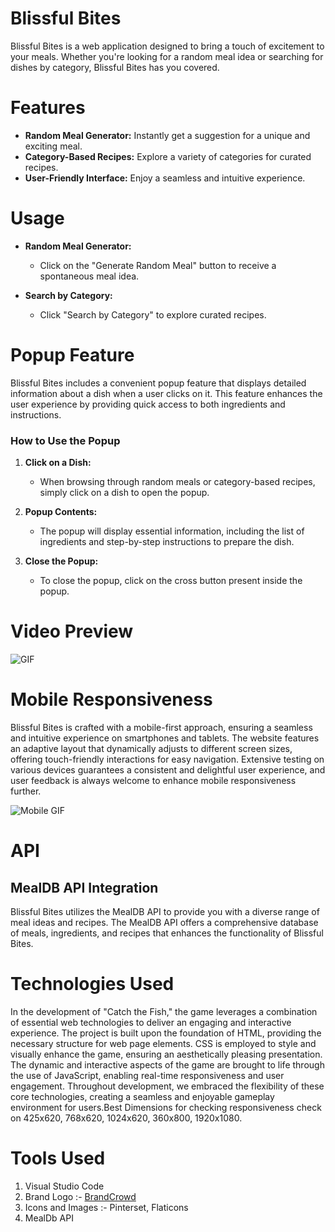# Blissful Bites
Blissful Bites is a web application designed to bring a touch of excitement to your meals. Whether you're looking for a random meal idea or searching for dishes by category, Blissful Bites has you covered.

# Features
- **Random Meal Generator:** Instantly get a suggestion for a unique and exciting meal.
- **Category-Based Recipes:** Explore a variety of categories for curated recipes.
- **User-Friendly Interface:** Enjoy a seamless and intuitive experience.

# Usage

- **Random Meal Generator:**
  - Click on the "Generate Random Meal" button to receive a spontaneous meal idea.

- **Search by Category:**
  - Click "Search by Category" to explore curated recipes.
# Popup Feature

Blissful Bites includes a convenient popup feature that displays detailed information about a dish when a user clicks on it. This feature enhances the user experience by providing quick access to both ingredients and instructions.

### How to Use the Popup

1. **Click on a Dish:**
   - When browsing through random meals or category-based recipes, simply click on a dish to open the popup.

2. **Popup Contents:**
   - The popup will display essential information, including the list of ingredients and step-by-step instructions to prepare the dish.

3. **Close the Popup:**
   - To close the popup, click on the cross button present inside the popup.
  
# Video Preview


![GIF](https://github.com/Abhinandan-4321/Blissful-Bites/assets/144687484/7df7f20a-8047-4641-9376-610c2cb8d605)


# Mobile Responsiveness
Blissful Bites is crafted with a mobile-first approach, ensuring a seamless and intuitive experience on smartphones and tablets. The website features an adaptive layout that dynamically adjusts to different screen sizes, offering touch-friendly interactions for easy navigation. Extensive testing on various devices guarantees a consistent and delightful user experience, and user feedback is always welcome to enhance mobile responsiveness further.

![Mobile GIF](https://github.com/Abhinandan-4321/Blissful-Bites/assets/144687484/a0ffd908-19c2-44ea-9ab8-634c5b30de92)

 # API
 ## MealDB API Integration

Blissful Bites utilizes the MealDB API to provide you with a diverse range of meal ideas and recipes. The MealDB API offers a comprehensive database of meals, ingredients, and recipes that enhances the functionality of Blissful Bites.

# Technologies Used
In the development of "Catch the Fish," the game leverages a combination of essential web technologies to deliver an engaging and interactive experience. The project is built upon the foundation of HTML, providing the necessary structure for web page elements. CSS is employed to style and visually enhance the game, ensuring an aesthetically pleasing presentation. The dynamic and interactive aspects of the game are brought to life through the use of JavaScript, enabling real-time responsiveness and user engagement. Throughout development, we embraced the flexibility of these core technologies, creating a seamless and enjoyable gameplay environment for users.Best Dimensions for checking responsiveness check on 425x620, 768x620, 1024x620, 360x800, 1920x1080.

# Tools Used
1. Visual Studio Code
2. Brand Logo :- [BrandCrowd](www.brandcrowd.com)
3. Icons and Images :- Pinterset, Flaticons
4. MealDb API
